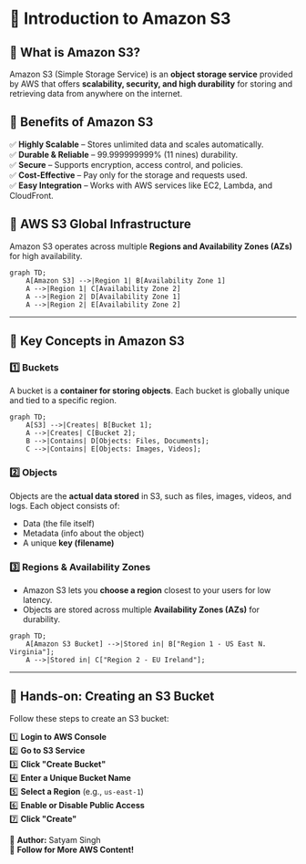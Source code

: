 
# 📌 Introduction to Amazon S3  

## 🔹 What is Amazon S3?  
Amazon S3 (Simple Storage Service) is an **object storage service** provided by AWS that offers **scalability, security, and high durability** for storing and retrieving data from anywhere on the internet.  

## 🔹 Benefits of Amazon S3  
✅ **Highly Scalable** – Stores unlimited data and scales automatically.  
✅ **Durable & Reliable** – 99.999999999% (11 nines) durability.  
✅ **Secure** – Supports encryption, access control, and policies.  
✅ **Cost-Effective** – Pay only for the storage and requests used.  
✅ **Easy Integration** – Works with AWS services like EC2, Lambda, and CloudFront.  

## 🔹 AWS S3 Global Infrastructure  
Amazon S3 operates across multiple **Regions and Availability Zones (AZs)** for high availability.  

```mermaid
graph TD;
    A[Amazon S3] -->|Region 1| B[Availability Zone 1]
    A -->|Region 1| C[Availability Zone 2]
    A -->|Region 2| D[Availability Zone 1]
    A -->|Region 2| E[Availability Zone 2]
```
---
## 🔹 Key Concepts in Amazon S3  

### 1️⃣ **Buckets**  
A bucket is a **container for storing objects**. Each bucket is globally unique and tied to a specific region.  

```mermaid
graph TD;
    A[S3] -->|Creates| B[Bucket 1];
    A -->|Creates| C[Bucket 2];
    B -->|Contains| D[Objects: Files, Documents];
    C -->|Contains| E[Objects: Images, Videos];
```

### 2️⃣ **Objects**  
Objects are the **actual data stored** in S3, such as files, images, videos, and logs. Each object consists of:  
- Data (the file itself)  
- Metadata (info about the object)  
- A unique **key (filename)**  

### 3️⃣ **Regions & Availability Zones**  
- Amazon S3 lets you **choose a region** closest to your users for low latency.  
- Objects are stored across multiple **Availability Zones (AZs)** for durability.  

```mermaid
graph TD;
    A[Amazon S3 Bucket] -->|Stored in| B["Region 1 - US East N. Virginia"];
    A -->|Stored in| C["Region 2 - EU Ireland"];
```

---

## 🔹 Hands-on: Creating an S3 Bucket  
Follow these steps to create an S3 bucket:  

1️⃣ **Login to AWS Console**  
2️⃣ **Go to S3 Service**  
3️⃣ **Click "Create Bucket"**  
4️⃣ **Enter a Unique Bucket Name**  
5️⃣ **Select a Region** (e.g., `us-east-1`)  
6️⃣ **Enable or Disable Public Access**  
7️⃣ **Click "Create"**  

📌 **Author:** Satyam Singh  
🔗 **Follow for More AWS Content!**  